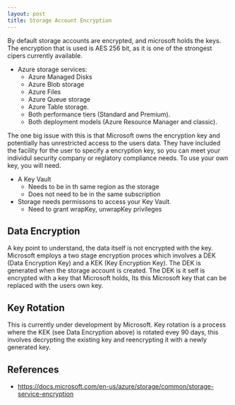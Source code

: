 ```yaml
---
layout: post
title: Storage Account Encryption
---
```


By default storage accounts are encrypted, and microsoft holds the keys.
The encryption that is used is AES 256 bit, as it is one of the strongest cipers currently available.

* Azure storage services:
  * Azure Managed Disks
  * Azure Blob storage
  * Azure Files
  * Azure Queue storage
  * Azure Table storage. 
  * Both performance tiers (Standard and Premium). 
  * Both deployment models (Azure Resource Manager and classic).

The one big issue with this is that Microsoft owns the encryption key and potentially has unrestricted access to the users data.
They have included the facility for the user to specify a encryption key, so you can meet your individul security company or reglatory compliance needs.
To use your own key, you will need.
* A Key Vault 
  * Needs to be in th same region as the storage
  * Does not need to be in the same subscription
* Storage needs permissons to access your Key Vault.
    * Need to grant wrapKey, unwrapKey privileges

## Data Encryption
A key point to understand, the data itself is not encrypted with the key. Microsoft employs a two stage encryption proces which involves a DEK (Data Encryption Key) and a KEK (Key Encryption Key). The DEK is generated when the storage account is created. The DEK is it self is encrypted with a key that Microsoft holds, Its this Microsoft key that can be replaced with the users own key. 

## Key Rotation
 This is currently under development by Microsoft.
 Key rotation is a process where the KEK (see Data Encryption above) is rotated evey 90 days, this involves decrypting the existing key and reencrypting it with a newly generated key. 

## References
* https://docs.microsoft.com/en-us/azure/storage/common/storage-service-encryption

